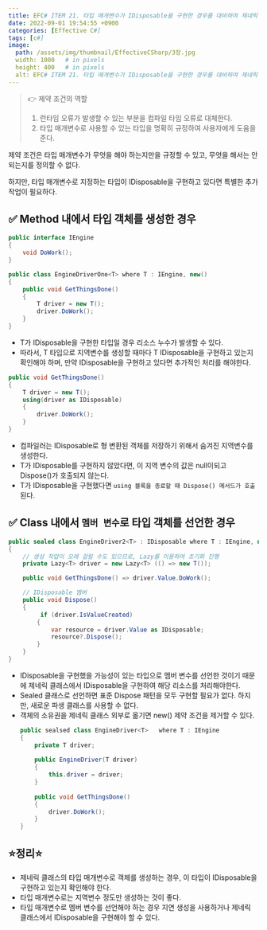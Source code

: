 ```yaml
---
title: EFC# ITEM 21. 타입 매개변수가 IDisposable을 구현한 경우를 대비하여 제네릭 클래스를 작성하라.
date: 2022-09-01 19:54:55 +0900
categories: [Effective C#]
tags: [c#]
image:
  path: /assets/img/thumbnail/EffectiveCSharp/3장.jpg
  width: 1000   # in pixels
  height: 400   # in pixels
  alt: EFC# ITEM 21. 타입 매개변수가 IDisposable을 구현한 경우를 대비하여 제네릭 클래스를 작성하라.
---
```


> 👉 제약 조건의 역할
> 1. 런타임 오류가 발생할 수 있는 부분을 컴파일 타임 오류로 대체한다.
> 2. 타입 매개변수로 사용할 수 있는 타입을 명확히 규정하여 사용자에게 도움을 준다.

제약 조건은 타입 매개변수가 무엇을 해야 하는지만을 규정할 수 있고, 무엇을 해서는 안 되는지를 정의할 수 없다.

하지만, 타입 매개변수로 지정하는 타입이 IDisposable을 구현하고 있다면 특별한 추가 작업이 필요하다.

## ✅ Method 내에서 타입 객체를 생성한 경우
```csharp
public interface IEngine
{
    void DoWork();
}

public class EngineDriverOne<T> where T : IEngine, new()
{
    public void GetThingsDone()
    {
        T driver = new T();
        driver.DoWork();
    }
}
```
- T가 IDisposable을 구현한 타입일 경우 리소스 누수가 발생할 수 있다.
- 따라서, T 타입으로 지역변수를 생성할 때마다 T IDisposable을 구현하고 있는지 확인해야 하며, 만약 IDisposable을 구현하고 있다면 추가적인 처리를 해야한다.

```csharp
public void GetThingsDone()
{
    T driver = new T();
    using(driver as IDisposable)
    {
        driver.DoWork();
    }
}
```
- 컴파일러는 IDisposable로 형 변환된 객체를 저장하기 위해서 숨겨진 지역변수를 생성한다.
- T가 IDisposable를 구현하지 않았다면, 이 지역 변수의 값은 null이되고 Dispose()가 호출되지 않는다.
- T가 IDisposable을 구현했다면 `using 블록을 종료할 때 Dispose() 메서드가 호출`된다.

## ✅ Class 내에서 `멤버 변수`로 타입 객체를 선언한 경우
```csharp
public sealed class EngineDriver2<T> : IDisposable where T : IEngine, new()
{
    // 생성 작업이 오래 걸릴 수도 있으므로, Lazy를 이용하여 초기화 진행
    private Lazy<T> driver = new Lazy<T> (() => new T());

    public void GetThingsDone() => driver.Value.DoWork();

    // IDisposable 멤버
    public void Dispose()
    {
         if (driver.IsValueCreated)
        {
            var resource = driver.Value as IDisposable;
            resource?.Dispose();
        }
    }
}
```
- IDisposable을 구현했을 가능성이 있는 타입으로 멤버 변수를 선언한 것이기 때문에 제네릭 클래스에서 IDisposable을 구현하여 해당 리소스를 처리해야한다.
- Sealed 클래스로 선언하면 표준 Dispose 패턴을 모두 구현할 필요가 없다. 하지만, 새로운 파생 클래스를 사용할 수 없다.
- 객체의 소유권을 제네릭 클래스 외부로 옮기면 new() 제약 조건을 제거할 수 있다.
  ```csharp
  public sealsed class EngineDriver<T>   where T : IEngine
  {
      private T driver;
      
      public EngineDriver(T driver)
      {
          this.driver = driver;
      }
      
      public void GetThingsDone()
      {
          driver.DoWork();
      }
  }
  ```

## ⭐정리⭐
- 제네릭 클래스의 타입 매개변수로 객체를 생성하는 경우, 이 타입이 IDisposable을 구현하고 있는지 확인해야 한다.
-  타입 매개변수로는 지역변수 정도만 생성하는 것이 좋다.
-  타입 매개변수로 멤버 변수를 선언해야 하는 경우 지연 생성을 사용하거나 제네릭 클래스에서 IDisposable을 구현해야 할 수 있다.
